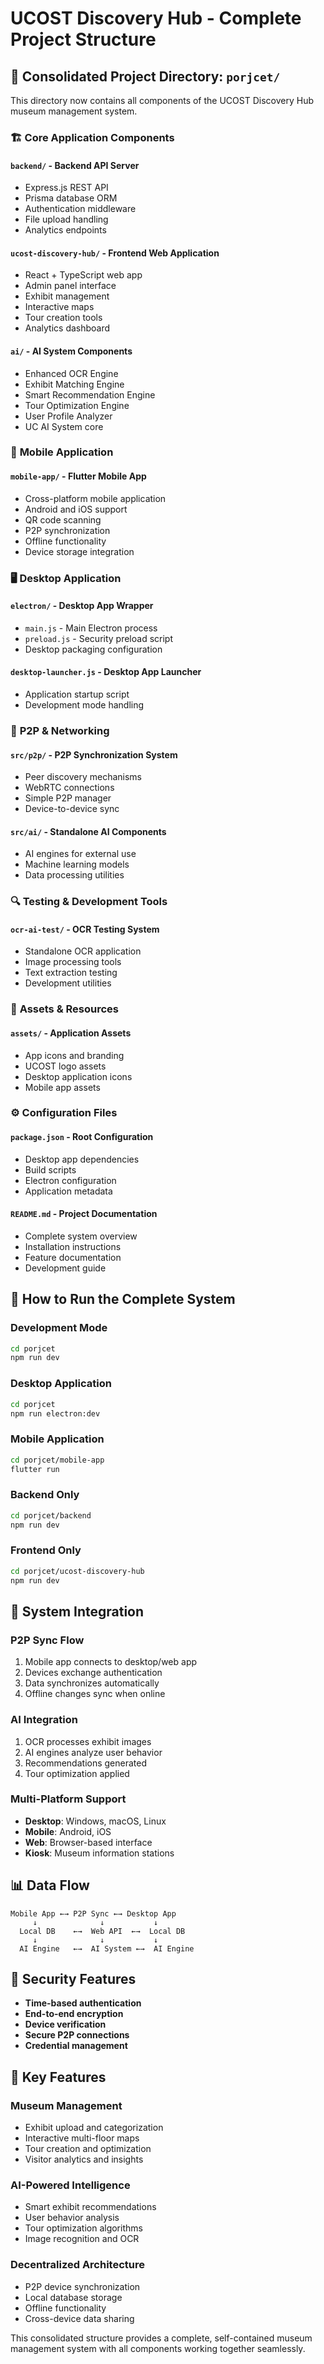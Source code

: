 # UCOST Discovery Hub - Complete Project Structure

## 📁 **Consolidated Project Directory: `porjcet/`**

This directory now contains all components of the UCOST Discovery Hub museum management system.

### 🏗️ **Core Application Components**

#### **`backend/`** - Backend API Server
- Express.js REST API
- Prisma database ORM
- Authentication middleware
- File upload handling
- Analytics endpoints

#### **`ucost-discovery-hub/`** - Frontend Web Application
- React + TypeScript web app
- Admin panel interface
- Exhibit management
- Interactive maps
- Tour creation tools
- Analytics dashboard

#### **`ai/`** - AI System Components
- Enhanced OCR Engine
- Exhibit Matching Engine
- Smart Recommendation Engine
- Tour Optimization Engine
- User Profile Analyzer
- UC AI System core

### 📱 **Mobile Application**

#### **`mobile-app/`** - Flutter Mobile App
- Cross-platform mobile application
- Android and iOS support
- QR code scanning
- P2P synchronization
- Offline functionality
- Device storage integration

### 🖥️ **Desktop Application**

#### **`electron/`** - Desktop App Wrapper
- `main.js` - Main Electron process
- `preload.js` - Security preload script
- Desktop packaging configuration

#### **`desktop-launcher.js`** - Desktop App Launcher
- Application startup script
- Development mode handling

### 🔗 **P2P & Networking**

#### **`src/p2p/`** - P2P Synchronization System
- Peer discovery mechanisms
- WebRTC connections
- Simple P2P manager
- Device-to-device sync

#### **`src/ai/`** - Standalone AI Components
- AI engines for external use
- Machine learning models
- Data processing utilities

### 🔍 **Testing & Development Tools**

#### **`ocr-ai-test/`** - OCR Testing System
- Standalone OCR application
- Image processing tools
- Text extraction testing
- Development utilities

### 🎨 **Assets & Resources**

#### **`assets/`** - Application Assets
- App icons and branding
- UCOST logo assets
- Desktop application icons
- Mobile app assets

### ⚙️ **Configuration Files**

#### **`package.json`** - Root Configuration
- Desktop app dependencies
- Build scripts
- Electron configuration
- Application metadata

#### **`README.md`** - Project Documentation
- Complete system overview
- Installation instructions
- Feature documentation
- Development guide

## 🚀 **How to Run the Complete System**

### **Development Mode**
```bash
cd porjcet
npm run dev
```

### **Desktop Application**
```bash
cd porjcet
npm run electron:dev
```

### **Mobile Application**
```bash
cd porjcet/mobile-app
flutter run
```

### **Backend Only**
```bash
cd porjcet/backend
npm run dev
```

### **Frontend Only**
```bash
cd porjcet/ucost-discovery-hub
npm run dev
```

## 🔄 **System Integration**

### **P2P Sync Flow**
1. Mobile app connects to desktop/web app
2. Devices exchange authentication
3. Data synchronizes automatically
4. Offline changes sync when online

### **AI Integration**
1. OCR processes exhibit images
2. AI engines analyze user behavior
3. Recommendations generated
4. Tour optimization applied

### **Multi-Platform Support**
- **Desktop**: Windows, macOS, Linux
- **Mobile**: Android, iOS
- **Web**: Browser-based interface
- **Kiosk**: Museum information stations

## 📊 **Data Flow**

```
Mobile App ←→ P2P Sync ←→ Desktop App
     ↓              ↓           ↓
  Local DB    ←→  Web API  ←→  Local DB
     ↓              ↓           ↓
  AI Engine   ←→  AI System ←→  AI Engine
```

## 🔐 **Security Features**

- **Time-based authentication**
- **End-to-end encryption**
- **Device verification**
- **Secure P2P connections**
- **Credential management**

## 🎯 **Key Features**

### **Museum Management**
- Exhibit upload and categorization
- Interactive multi-floor maps
- Tour creation and optimization
- Visitor analytics and insights

### **AI-Powered Intelligence**
- Smart exhibit recommendations
- User behavior analysis
- Tour optimization algorithms
- Image recognition and OCR

### **Decentralized Architecture**
- P2P device synchronization
- Local database storage
- Offline functionality
- Cross-device data sharing

This consolidated structure provides a complete, self-contained museum management system with all components working together seamlessly.
